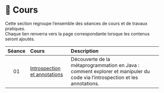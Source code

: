 # 📘 Cours 

Cette section regroupe l’ensemble des séances de cours et de travaux pratiques.  
Chaque lien renverra vers la page correspondante lorsque les contenus seront ajoutés.

| Séance | Cours | Description
|:------:|:-----------------------------------|:-----------------------------------------------------|
| 01 | [Introspection et annotations](01.pdf) | Découverte de la métaprogrammation en Java : comment  explorer et manipuler du code via l’introspection et les annotations. |
